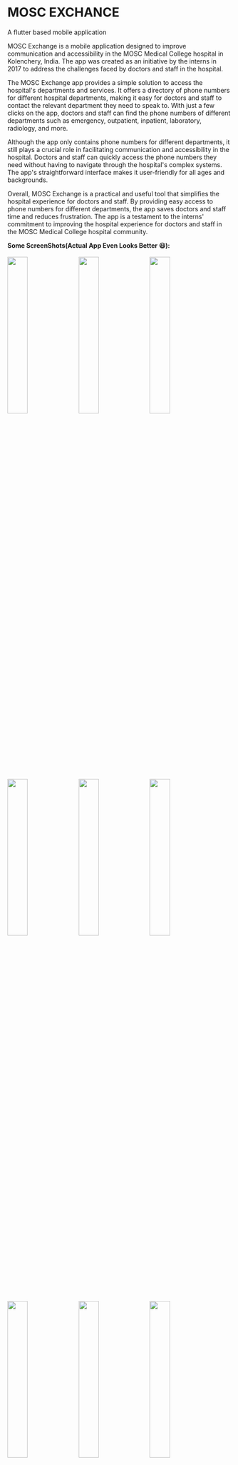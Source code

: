 # MOSC EXCHANCE

A flutter based mobile application

MOSC Exchange is a mobile application designed to improve communication and accessibility in the MOSC Medical College hospital in Kolenchery, India. The app was created  as an initiative by the interns in 2017 to address the challenges faced by doctors and staff in the hospital.

The MOSC Exchange app provides a simple solution to access the hospital's departments and services. It offers a directory of phone numbers for different hospital departments, making it easy for doctors and staff to contact the relevant department they need to speak to. With just a few clicks on the app, doctors and staff can find the phone numbers of different departments such as emergency, outpatient, inpatient, laboratory, radiology, and more.

Although the app only contains phone numbers for different departments, it still plays a crucial role in facilitating communication and accessibility in the hospital. Doctors and staff can quickly access the phone numbers they need without having to navigate through the hospital's complex systems. The app's straightforward interface makes it user-friendly for all ages and backgrounds.

Overall, MOSC Exchange is a practical and useful tool that simplifies the hospital experience for doctors and staff. By providing easy access to phone numbers for different departments, the app saves doctors and staff time and reduces frustration. The app is a testament to the interns' commitment to improving the hospital experience for  doctors and staff in the MOSC Medical College hospital community.


<b>Some ScreenShots(Actual App Even Looks Better 😃):</b></br><br>
<kbd>
<img src="https://github.com/BriceJoshy/hospital_app/blob/master/screenshots/ss_1.png" width=30% height=30%/>
<img src="https://github.com/BriceJoshy/hospital_app/blob/master/screenshots/ss_2.png" width=30% height=30%/>
<img src="https://github.com/BriceJoshy/hospital_app/blob/master/screenshots/ss_3.png" width=30% height=30%/>
<img src="https://github.com/BriceJoshy/hospital_app/blob/master/screenshots/ss_4.png" width=30% height=30%/>
<img src="https://github.com/BriceJoshy/hospital_app/blob/master/screenshots/ss_5.png" width=30% height=30%/>
<img src="https://github.com/BriceJoshy/hospital_app/blob/master/screenshots/ss_6.png" width=30% height=30%/>
<img src="https://github.com/BriceJoshy/hospital_app/blob/master/screenshots/ss_7.png" width=30% height=30%/>
<img src="https://github.com/BriceJoshy/hospital_app/blob/master/screenshots/ss_8.png" width=30% height=30%/>
<img src="https://github.com/BriceJoshy/hospital_app/blob/master/screenshots/ss_9.png" width=30% height=30%/>
</kbd>
<br>
<br>


